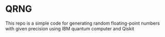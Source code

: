 # QRNG
This repo is a simple code for generating random floating-point numbers with given precision using IBM quantum computer and Qiskit
